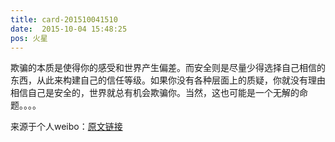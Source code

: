 ```yaml
---
title: card-201510041510
date:  2015-10-04 15:48:25
pos: 火星
---
```

欺骗的本质是使得你的感受和世界产生偏差。而安全则是尽量少得选择自己相信的东西，从此来构建自己的信任等级。如果你没有各种层面上的质疑，你就没有理由相信自己是安全的，世界就总有机会欺骗你。当然，这也可能是一个无解的命题。。。。 

来源于个人weibo：[原文链接](https://m.weibo.cn/status/CDxRoaERf?mblogid=CDxRoaERf)